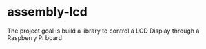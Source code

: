 # assembly-lcd
The project goal is build a library to control a LCD Display through a Raspberry Pi board
